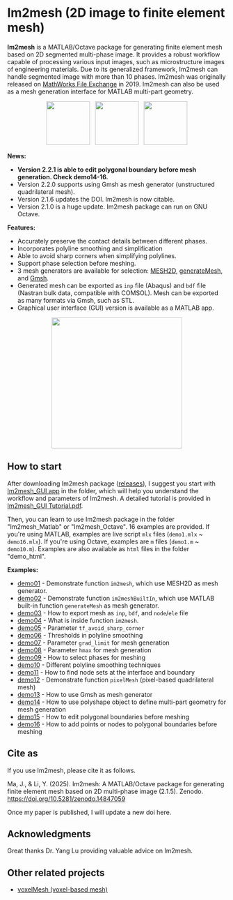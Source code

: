 # Im2mesh (2D image to finite element mesh)



**Im2mesh** is a MATLAB/Octave package for generating finite element mesh based on 2D segmented multi-phase image. It provides a robust workflow capable of processing various input images, such as microstructure images of engineering materials. Due to its generalized framework, Im2mesh can handle segmented image with more than 10 phases.  Im2mesh was originally released on [MathWorks File Exchange](https://www.mathworks.com/matlabcentral/fileexchange/71772-im2mesh-2d-image-to-finite-element-mesh) in 2019. Im2mesh can also be used as a mesh generation interface for MATLAB multi-part geometry.

<p align="center">
  <img src = "https://mjx888.github.io/im2mesh_demo_html/example_kumamon.jpg" height="100"> &nbsp
  <img src = "https://mjx888.github.io/im2mesh_demo_html/example_shape.jpg" height="100"> &nbsp
  <img src = "https://mjx888.github.io/im2mesh_demo_html/example_concrete.jpg" height="100"> 
</p>


**News:**

- **Version 2.2.1 is able to edit polygonal boundary before mesh generation. Check demo14-16.**
- Version 2.2.0 supports using Gmsh as mesh generator (unstructured quadrilateral mesh).
- Version 2.1.6 updates the DOI. Im2mesh is now citable.
- Version 2.1.0 is a huge update. Im2mesh package can run on GNU Octave.

**Features:**

- Accurately preserve the contact details between different phases.
- Incorporates polyline smoothing and simplification
- Able to avoid sharp corners when simplifying polylines.
- Support phase selection before meshing.
- 3 mesh generators are available for selection: [MESH2D](https://github.com/dengwirda/mesh2d), [generateMesh](https://www.mathworks.com/help/pde/ug/pde.pdemodel.generatemesh.html), and [Gmsh](https://gmsh.info/).
- Generated mesh can be exported as `inp` file (Abaqus) and `bdf` file (Nastran bulk data, compatible with COMSOL). Mesh can be exported as many formats via Gmsh, such as STL.
- Graphical user interface (GUI) version is available as a MATLAB app.

<p align="center">
  <img src = "https://mjx888.github.io/im2mesh_demo_html/GUI.png" height="300"> 
</p>

## How to start

After downloading Im2mesh package ([releases](https://github.com/mjx888/im2mesh/releases)), I suggest you start with [Im2mesh_GUI app](https://github.com/mjx888/im2mesh/tree/main/Im2mesh_GUI%20app) in the folder, which will help you understand the workflow and parameters of Im2mesh. A detailed tutorial is provided in [Im2mesh_GUI Tutorial.pdf](https://github.com/mjx888/im2mesh/blob/main/Im2mesh_GUI%20Tutorial.pdf). 

Then, you can learn to use Im2mesh package in the folder "Im2mesh_Matlab" or "Im2mesh_Octave". 16 examples are provided.  If you're using MATLAB,  examples are live script `mlx` files (`demo1.mlx` ~ `demo16.mlx`). If you're using Octave,  examples are `m` files (`demo1.m` ~ `demo10.m`).  Examples are also available as `html` files in the folder "demo_html".

**Examples:**

- [demo01](https://mjx888.github.io/im2mesh_demo_html/demo01.html) - Demonstrate function `im2mesh`, which use MESH2D as mesh generator.
- [demo02](https://mjx888.github.io/im2mesh_demo_html/demo02.html) - Demonstrate function `im2meshBuiltIn`, which use MATLAB built-in function `generateMesh` as mesh generator.
- [demo03](https://mjx888.github.io/im2mesh_demo_html/demo03.html) - How to export mesh as `inp`, `bdf`, and `node`/`ele` file
- [demo04](https://mjx888.github.io/im2mesh_demo_html/demo04.html) - What is inside function `im2mesh`.
- [demo05](https://mjx888.github.io/im2mesh_demo_html/demo05.html) - Parameter `tf_avoid_sharp_corner`
- [demo06](https://mjx888.github.io/im2mesh_demo_html/demo06.html) - Thresholds in polyline smoothing
- [demo07](https://mjx888.github.io/im2mesh_demo_html/demo07.html) - Parameter `grad_limit` for mesh generation
- [demo08](https://mjx888.github.io/im2mesh_demo_html/demo08.html) - Parameter `hmax` for mesh generation
- [demo09](https://mjx888.github.io/im2mesh_demo_html/demo09.html) - How to select phases for meshing
- [demo10](https://mjx888.github.io/im2mesh_demo_html/demo10.html) - Different polyline smoothing techniques
- [demo11](https://mjx888.github.io/im2mesh_demo_html/demo11.html) - How to find node sets at the interface and boundary
- [demo12](https://mjx888.github.io/im2mesh_demo_html/demo12.html) - Demonstrate function `pixelMesh` (pixel-based quadrilateral mesh)
- [demo13](https://mjx888.github.io/im2mesh_demo_html/demo13.html) - How to use Gmsh as mesh generator
- [demo14](https://mjx888.github.io/im2mesh_demo_html/demo14.html) - How to use polyshape object to define multi-part geometry for mesh generation
- [demo15](https://mjx888.github.io/im2mesh_demo_html/demo15.html) - How to edit polygonal boundaries before meshing
- [demo16](https://mjx888.github.io/im2mesh_demo_html/demo16.html) - How to add points or nodes to polygonal boundaries before meshing

## Cite as

If you use Im2mesh, please cite it as follows.

Ma, J., & Li, Y. (2025). Im2mesh: A MATLAB/Octave package for generating finite element mesh based on 2D multi-phase image (2.1.5). Zenodo. https://doi.org/10.5281/zenodo.14847059

Once my paper is published, I will update a new doi here.

## Acknowledgments

Great thanks Dr. Yang Lu providing valuable advice on Im2mesh. 

## Other related projects

- [voxelMesh (voxel-based mesh)](https://www.mathworks.com/matlabcentral/fileexchange/104720-voxelmesh-voxel-based-mesh)
